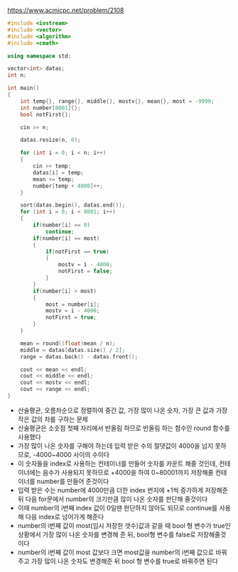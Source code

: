 https://www.acmicpc.net/problem/2108
```C++
#include <iostream>
#include <vector>
#include <algorithm>
#include <cmath>

using namespace std;

vector<int> datas;
int n;

int main()
{
	int temp{}, range{}, middle{}, mostv{}, mean{}, most = -9999;
	int number[8001]{};
	bool notFirst{};

	cin >> n;

	datas.resize(n, 0);

	for (int i = 0; i < n; i++)
	{
		cin >> temp;
		datas[i] = temp;
		mean += temp;
		number[temp + 4000]++;
	}

	sort(datas.begin(), datas.end());
	for (int i = 0; i < 8001; i++)
	{
		if(number[i] == 0)
			continue;
		if(number[i] == most)
		{
			if(notFirst == true)
			{
				mostv = i - 4000;
				notFirst = false;
			}
		}
		if(number[i] > most)
		{
			most = number[i];
			mostv = i - 4000;
			notFirst = true;
		}
	}

	mean = round((float)mean / n);
	middle = datas[datas.size() / 2];
	range = datas.back() - datas.front();

	cout << mean << endl;
	cout << middle << endl;
	cout << mostv << endl;
	cout << range << endl;
}
```
- 산술평균, 오름차순으로 정렬하여 중간 값, 가장 많이 나온 숫자, 가장 큰 값과 가장 작은 값의 차를 구하는 문제
- 산술평균은 소숫점 첫째 자리에서 반올림 하므로 반올림 하는 함수인 round 함수를 사용했다
- 가장 많이 나온 숫자를 구해야 하는데 입력 받은 수의 절댓값이 4000을 넘지 못하므로, -4000~4000 사이의 수이다
- 이 숫자들을 index로 사용하는 컨테이너를 만들어 숫자를 카운트 해줄 것인데, 컨테이너에는 음수가 사용되지 못하므로 +4000을 하여 0~80001까지 저장해줄 컨테이너를 number를 만들어 준것이다
- 입력 받은 수는 number에 4000만큼 더한 index 번지에 +1씩 증가하게 저장해준 뒤 다음 for문에서 number의 크기만큼 많이 나온 숫자를 판단해 줄것이다
- 이때 number의 i번째 index 값이 0일땐 판단하지 않아도 되므로 continue를 사용해 다음 index로 넘어가게 해준다
- number의 i번째 값이 most(임시 저장한 갯수)값과 같을 때 bool 형 변수가 true인 상황에서 가장 많이 나온 숫자를 변경해 준 뒤, bool형 변수를 false로 저장해줄것이다
- number의 i번째 값이 most 값보다 크면 most값을 number의 i번째 값으로 바꿔주고 가장 많이 나온 숫자도 변경해준 뒤 bool 형 변수를 true로 바꿔주면 된다